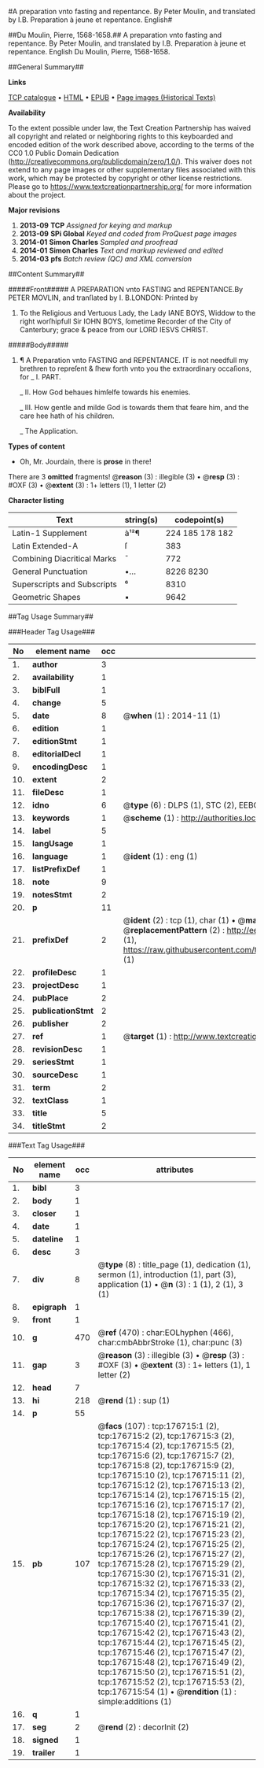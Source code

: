#A preparation vnto fasting and repentance. By Peter Moulin, and translated by I.B. Preparation à jeune et repentance. English#

##Du Moulin, Pierre, 1568-1658.##
A preparation vnto fasting and repentance. By Peter Moulin, and translated by I.B.
Preparation à jeune et repentance. English
Du Moulin, Pierre, 1568-1658.

##General Summary##

**Links**

[TCP catalogue](http://www.ota.ox.ac.uk/tcp/)  • 
[HTML](http://tei.it.ox.ac.uk/tcp/Texts-HTML/free/B12/B12526.html)  • 
[EPUB](http://tei.it.ox.ac.uk/tcp/Texts-EPUB/free/B12/B12526.epub) • 
[Page images (Historical Texts)](https://historicaltexts.jisc.ac.uk/eebo-99848855e)

**Availability**

To the extent possible under law, the Text Creation Partnership has waived all copyright and related or neighboring rights to this keyboarded and encoded edition of the work described above, according to the terms of the CC0 1.0 Public Domain Dedication (http://creativecommons.org/publicdomain/zero/1.0/). This waiver does not extend to any page images or other supplementary files associated with this work, which may be protected by copyright or other license restrictions. Please go to https://www.textcreationpartnership.org/ for more information about the project.

**Major revisions**

1. __2013-09__ __TCP__ *Assigned for keying and markup*
1. __2013-09__ __SPi Global__ *Keyed and coded from ProQuest page images*
1. __2014-01__ __Simon Charles__ *Sampled and proofread*
1. __2014-01__ __Simon Charles__ *Text and markup reviewed and edited*
1. __2014-03__ __pfs__ *Batch review (QC) and XML conversion*

##Content Summary##

#####Front#####
A PREPARATION vnto FASTING and REPENTANCE.By PETER MOVLIN, and tranſlated by I. B.LONDON: Printed by
1. To the Religious and Vertuous Lady, the Lady IANE BOYS, Widdow to the right worſhipfull Sir IOHN BOYS, ſometime Recorder of the City of Canterbury; grace & peace from our LORD IESVS CHRIST.

#####Body#####

1. ¶ A Preparation vnto FASTING and REPENTANCE.
IT is not needfull my brethren to repreſent & ſhew forth vnto you the extraordinary
 occaſions, for 
    _ I. PART.

    _ II. How God behaues himſelfe towards his enemies.

    _ III. How gentle and milde God is towards them that feare him, and the care hee hath of his children.

    _ The Application.

**Types of content**

  * Oh, Mr. Jourdain, there is **prose** in there!

There are 3 **omitted** fragments! 
 @__reason__ (3) : illegible (3)  •  @__resp__ (3) : #OXF (3)  •  @__extent__ (3) : 1+ letters (1), 1 letter (2)

**Character listing**


|Text|string(s)|codepoint(s)|
|---|---|---|
|Latin-1 Supplement|à¹²¶|224 185 178 182|
|Latin Extended-A|ſ|383|
|Combining             Diacritical Marks|̄|772|
|General Punctuation|•…|8226 8230|
|Superscripts             and Subscripts|⁶|8310|
|Geometric Shapes|▪|9642|

##Tag Usage Summary##

###Header Tag Usage###

|No|element name|occ|attributes|
|---|---|---|---|
|1.|__author__|3||
|2.|__availability__|1||
|3.|__biblFull__|1||
|4.|__change__|5||
|5.|__date__|8| @__when__ (1) : 2014-11 (1)|
|6.|__edition__|1||
|7.|__editionStmt__|1||
|8.|__editorialDecl__|1||
|9.|__encodingDesc__|1||
|10.|__extent__|2||
|11.|__fileDesc__|1||
|12.|__idno__|6| @__type__ (6) : DLPS (1), STC (2), EEBO-CITATION (1), PROQUEST (1), VID (1)|
|13.|__keywords__|1| @__scheme__ (1) : http://authorities.loc.gov/ (1)|
|14.|__label__|5||
|15.|__langUsage__|1||
|16.|__language__|1| @__ident__ (1) : eng (1)|
|17.|__listPrefixDef__|1||
|18.|__note__|9||
|19.|__notesStmt__|2||
|20.|__p__|11||
|21.|__prefixDef__|2| @__ident__ (2) : tcp (1), char (1)  •  @__matchPattern__ (2) : ([0-9\-]+):([0-9IVX]+) (1), (.+) (1)  •  @__replacementPattern__ (2) : http://eebo.chadwyck.com/downloadtiff?vid=$1&page=$2 (1), https://raw.githubusercontent.com/textcreationpartnership/Texts/master/tcpchars.xml#$1 (1)|
|22.|__profileDesc__|1||
|23.|__projectDesc__|1||
|24.|__pubPlace__|2||
|25.|__publicationStmt__|2||
|26.|__publisher__|2||
|27.|__ref__|1| @__target__ (1) : http://www.textcreationpartnership.org/docs/. (1)|
|28.|__revisionDesc__|1||
|29.|__seriesStmt__|1||
|30.|__sourceDesc__|1||
|31.|__term__|2||
|32.|__textClass__|1||
|33.|__title__|5||
|34.|__titleStmt__|2||


###Text Tag Usage###

|No|element name|occ|attributes|
|---|---|---|---|
|1.|__bibl__|3||
|2.|__body__|1||
|3.|__closer__|1||
|4.|__date__|1||
|5.|__dateline__|1||
|6.|__desc__|3||
|7.|__div__|8| @__type__ (8) : title_page (1), dedication (1), sermon (1), introduction (1), part (3), application (1)  •  @__n__ (3) : 1 (1), 2 (1), 3 (1)|
|8.|__epigraph__|1||
|9.|__front__|1||
|10.|__g__|470| @__ref__ (470) : char:EOLhyphen (466), char:cmbAbbrStroke (1), char:punc (3)|
|11.|__gap__|3| @__reason__ (3) : illegible (3)  •  @__resp__ (3) : #OXF (3)  •  @__extent__ (3) : 1+ letters (1), 1 letter (2)|
|12.|__head__|7||
|13.|__hi__|218| @__rend__ (1) : sup (1)|
|14.|__p__|55||
|15.|__pb__|107| @__facs__ (107) : tcp:176715:1 (2), tcp:176715:2 (2), tcp:176715:3 (2), tcp:176715:4 (2), tcp:176715:5 (2), tcp:176715:6 (2), tcp:176715:7 (2), tcp:176715:8 (2), tcp:176715:9 (2), tcp:176715:10 (2), tcp:176715:11 (2), tcp:176715:12 (2), tcp:176715:13 (2), tcp:176715:14 (2), tcp:176715:15 (2), tcp:176715:16 (2), tcp:176715:17 (2), tcp:176715:18 (2), tcp:176715:19 (2), tcp:176715:20 (2), tcp:176715:21 (2), tcp:176715:22 (2), tcp:176715:23 (2), tcp:176715:24 (2), tcp:176715:25 (2), tcp:176715:26 (2), tcp:176715:27 (2), tcp:176715:28 (2), tcp:176715:29 (2), tcp:176715:30 (2), tcp:176715:31 (2), tcp:176715:32 (2), tcp:176715:33 (2), tcp:176715:34 (2), tcp:176715:35 (2), tcp:176715:36 (2), tcp:176715:37 (2), tcp:176715:38 (2), tcp:176715:39 (2), tcp:176715:40 (2), tcp:176715:41 (2), tcp:176715:42 (2), tcp:176715:43 (2), tcp:176715:44 (2), tcp:176715:45 (2), tcp:176715:46 (2), tcp:176715:47 (2), tcp:176715:48 (2), tcp:176715:49 (2), tcp:176715:50 (2), tcp:176715:51 (2), tcp:176715:52 (2), tcp:176715:53 (2), tcp:176715:54 (1)  •  @__rendition__ (1) : simple:additions (1)|
|16.|__q__|1||
|17.|__seg__|2| @__rend__ (2) : decorInit (2)|
|18.|__signed__|1||
|19.|__trailer__|1||
